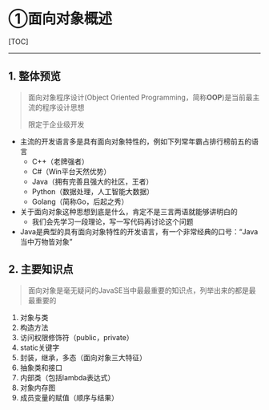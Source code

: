 # ①面向对象概述

[TOC]

---



## 1. 整体预览

> 面向对象程序设计(Object Oriented Programming，简称**OOP**)是当前最主流的程序设计思想
>
> 限定于企业级开发

- 主流的开发语言多是具有面向对象特性的，例如下列常年霸占排行榜前五的语言
  - C++（老牌强者）
  - C#（Win平台天然优势）
  - Java（拥有完善且强大的社区，王者）
  - Python（数据处理，人工智能大数据）
  - Golang（简称Go，后起之秀）
- 关于面向对象这种思想到底是什么，肯定不是三言两语就能够讲明白的
  - 我们会先学习一段理论，写一写代码再讨论这个问题
- Java是典型的具有面向对象特性的开发语言，有一个非常经典的口号：“Java当中万物皆对象”



## 2. 主要知识点

> 面向对象是毫无疑问的JavaSE当中最最重要的知识点，列举出来的都是最最重要的

1. 对象与类
2. 构造方法
3. 访问权限修饰符（public，private）
4. static关键字
5. 封装，继承，多态（面向对象三大特征）
6. 抽象类和接口
7. 内部类（包括lambda表达式）
8. 对象内存图
9. 成员变量的赋值（顺序与结果）

